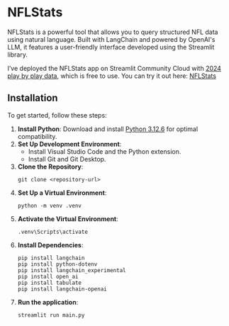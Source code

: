 # NFLStats

NFLStats is a powerful tool that allows you to query structured NFL data using natural language. Built with LangChain and powered by OpenAI's LLM, it features a user-friendly interface developed using the Streamlit library.

I’ve deployed the NFLStats app on Streamlit Community Cloud with [2024 play by play data](https://github.com/nflverse/nflverse-data/releases/tag/pbp), which is free to use. You can try it out here: [NFLStats](https://nflstats-jacky.streamlit.app/)

## Installation

To get started, follow these steps:

1. **Install Python**: Download and install [Python 3.12.6](https://www.python.org/ftp/python/3.12.6/python-3.12.6-amd64.exe) for optimal compatibility.
2. **Set Up Development Environment**:
   - Install Visual Studio Code and the Python extension.
   - Install Git and Git Desktop.
3. **Clone the Repository**:
   ```
   git clone <repository-url>
4. **Set Up a Virtual Environment**:
   ```
   python -m venv .venv
5. **Activate the Virtual Environment**:
   ```
   .venv\Scripts\activate
6. **Install Dependencies**: 
   ```
   pip install langchain
   pip install python-dotenv
   pip install langchain_experimental
   pip install open_ai
   pip install tabulate
   pip install langchain-openai
 7. **Run the application**:
    ```
    streamlit run main.py
